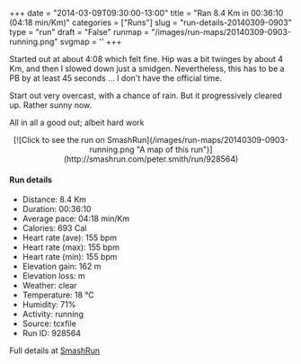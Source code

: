 +++
date = "2014-03-09T09:30:00-13:00"
title = "Ran 8.4 Km in 00:36:10 (04:18 min/Km)"
categories = ["Runs"]
slug = "run-details-20140309-0903"
type = "run"
draft = "False"
runmap = "/images/run-maps/20140309-0903-running.png"
svgmap = '<polyline points="0 47, 7 49, 14 49, 19 49, 21 50, 25 54, 27 55, 31 56, 34 56, 37 55, 39 55, 41 54, 43 53, 47 54, 49 54, 50 54, 52 53, 54 51, 53 48, 52 46, 58 46, 62 45, 66 46, 68 49, 70 50, 74 50, 77 48, 86 52, 91 53, 96 52, 99 53, 100 54">'
+++

Started out at about 4:08 which felt fine. Hip was a bit twinges by about 4 Km, and then I slowed down just a smidgen. Nevertheless, this has to be a PB by at least 45 seconds ... I don't have the official time. 

Start out very overcast, with a chance of rain. But it progressively cleared up. Rather sunny now. 

All in all a good out; albeit hard work 




<!--more-->

<center>
[![Click to see the run on SmashRun](/images/run-maps/20140309-0903-running.png "A map of this run")](http://smashrun.com/peter.smith/run/928564)
</center>

#### Run details

* Distance: 8.4 Km
* Duration: 00:36:10
* Average pace: 04:18 min/Km
* Calories: 693 Cal
* Heart rate (ave): 155 bpm
* Heart rate (max): 155 bpm
* Heart rate (min): 155 bpm
* Elevation gain: 162 m
* Elevation loss:  m
* Weather: clear
* Temperature: 18 &deg;C
* Humidity: 71%
* Activity: running
* Source: tcxfile
* Run ID: 928564

Full details at [SmashRun](http://smashrun.com/peter.smith/run/928564)